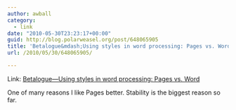 ```yaml
---
author: awball
category:
  - link
date: "2010-05-30T23:23:17+00:00"
guid: http://blog.polarweasel.org/post/648065905
title: 'Betalogue&mdash;Using styles in word processing: Pages vs. Word'
url: /2010/05/30/648065905/

---
```

Link: [Betalogue&mdash;Using styles in word processing: Pages vs. Word](http://www.betalogue.com/2010/05/06/styles/)

One of many reasons I like Pages better. Stability is the biggest reason so far.
